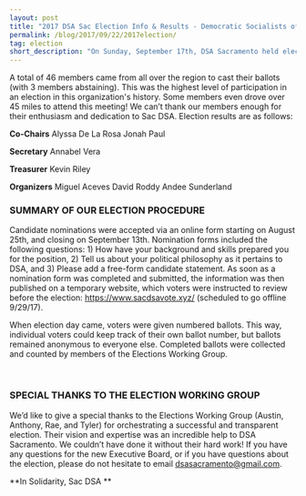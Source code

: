 ```yaml
---
layout: post 
title: "2017 DSA Sac Election Info & Results - Democratic Socialists of America, Sacramento"
permalink: /blog/2017/09/22/2017election/
tag: election 
short_description: "On Sunday, September 17th, DSA Sacramento held elections for it’s 2017-2018 Executive Board."
---
```


A total of 46 members came from all over the region to cast their ballots (with 3 members abstaining). 
This was the highest level of participation in an election in this organization's history. 
Some members even drove over 45 miles to attend this meeting! 
We can’t thank our members enough for their enthusiasm and dedication to Sac DSA. Election results are as follows:

**Co-Chairs**
Alyssa De La Rosa
Jonah Paul

**Secretary**
Annabel Vera

**Treasurer**
Kevin Riley

**Organizers**
Miguel Aceves
David Roddy
Andee Sunderland

### SUMMARY OF OUR ELECTION PROCEDURE

Candidate nominations were accepted via an online form starting on August 25th, and closing on September 13th. Nomination forms included the following questions: 1) How have your background and skills prepared you for the position, 2) Tell us about your political philosophy as it pertains to DSA, and 3) Please add a free-form candidate statement. As soon as a nomination form was completed and submitted, the information was then published on a temporary website, which voters were instructed to review before the election: https://www.sacdsavote.xyz/ (scheduled to go offline 9/29/17).

When election day came, voters were given numbered ballots. This way, individual voters could keep track of their own ballot number, but ballots remained anonymous to everyone else. Completed ballots were collected and counted by members of the Elections Working Group. 

 
### SPECIAL THANKS TO THE ELECTION WORKING GROUP

We’d like to give a special thanks to the Elections Working Group (Austin, Anthony, Rae, and Tyler) for orchestrating a successful and transparent election. Their vision and expertise was an incredible help to DSA Sacramento. We couldn’t have done it without their hard work! If you have any questions for the new Executive Board, or if you have questions about the election, please do not hesitate to email dsasacramento@gmail.com.

**In Solidarity,
Sac DSA **

